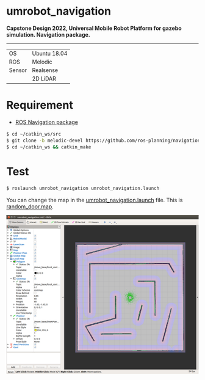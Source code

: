 # umrobot_navigation
**Capstone Design 2022, Universal Mobile Robot Platform for gazebo simulation. Navigation package.**

---

|||
|---|---|
|OS| Ubuntu 18.04|
|ROS| Melodic|
|Sensor| Realsense|
||2D LiDAR|

# Requirement
- [ROS Navigation package](https://github.com/ros-planning/navigation/tree/melodic-devel)
```bash
$ cd ~/catkin_ws/src
$ git clone -b melodic-devel https://github.com/ros-planning/navigation.git
$ cd ~/catkin_ws && catkin_make
```

# Test
```bash
$ roslaunch umrobot_navigation umrobot_navigation.launch
```

You can change the map in the [umrobot_navigation.launch](launch/umrobot_navigation.launch) file. This is [random_door.map](maps/random_door.pgm).

![nav_rviz](images/nav_rviz.png)







